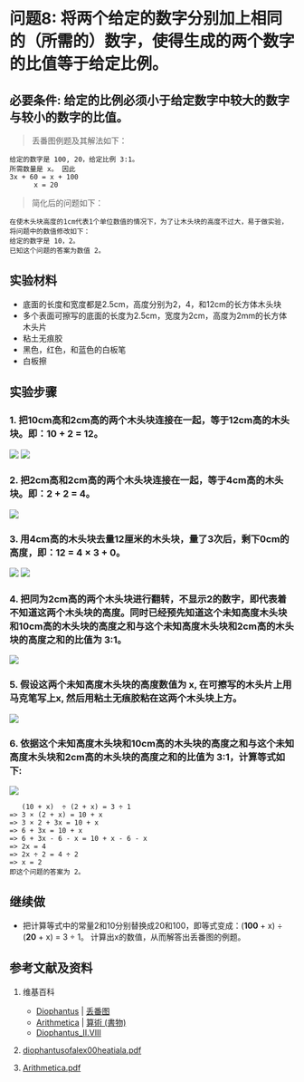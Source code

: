 # 问题8: 将两个给定的数字分别加上相同的（所需的）数字，使得生成的两个数字的比值等于给定比例。

## 必要条件: 给定的比例必须小于给定数字中较大的数字与较小的数字的比值。

> 丢番图例题及其解法如下：
>  
	给定的数字是 100, 20，给定比例 3:1。
	所需数量是 x。 因此 
    3x + 60 = x + 100
          x = 20

> 简化后的问题如下：
>  
	在使木头块高度的1cm代表1个单位数值的情况下，为了让木头块的高度不过大，易于做实验，将问题中的数值修改如下：
	给定的数字是 10，2。
	已知这个问题的答案为数值 2。

## 实验材料

- 底面的长度和宽度都是2.5cm，高度分别为2，4，和12cm的长方体木头块
- 多个表面可擦写的底面的长度为2.5cm，宽度为2cm，高度为2mm的长方体木头片
- 粘土无痕胶
- 黑色，红色，和蓝色的白板笔
- 白板擦

## 实验步骤

### 1. 把10cm高和2cm高的两个木头块连接在一起，等于12cm高的木头块。即：10 + 2 = 12。
![](/images/函数和极限/丢番图的《算术》中典型的推演实验/卷1/问题8/1a1_1.jpg)
![](/images/函数和极限/丢番图的《算术》中典型的推演实验/卷1/问题8/1a1_2.jpg)

### 2. 把2cm高和2cm高的两个木头块连接在一起，等于4cm高的木头块。即：2 + 2 = 4。
![](/images/函数和极限/丢番图的《算术》中典型的推演实验/卷1/问题8/1a2.jpg)

### 3. 用4cm高的木头块去量12厘米的木头块，量了3次后，剩下0cm的高度，即：12 = 4 × 3 + 0。
![](/images/函数和极限/丢番图的《算术》中典型的推演实验/卷1/问题8/1a3_1.jpg)
![](/images/函数和极限/丢番图的《算术》中典型的推演实验/卷1/问题8/1a3_2.jpg)

### 4. 把同为2cm高的两个木头块进行翻转，不显示2的数字，即代表着不知道这两个木头块的高度。同时已经预先知道这个未知高度木头块和10cm高的木头块的高度之和与这个未知高度木头块和2cm高的木头块的高度之和的比值为 3:1。
![](/images/函数和极限/丢番图的《算术》中典型的推演实验/卷1/问题8/1a4.jpg)

### 5. 假设这两个未知高度木头块的高度数值为 x, 在可擦写的木头片上用马克笔写上x, 然后用粘土无痕胶粘在这两个木头块上方。
![](/images/函数和极限/丢番图的《算术》中典型的推演实验/卷1/问题8/1a5.jpg)

### 6. 依据这个未知高度木头块和10cm高的木头块的高度之和与这个未知高度木头块和2cm高的木头块的高度之和的比值为 3:1，计算等式如下:
![](/images/函数和极限/丢番图的《算术》中典型的推演实验/卷1/问题8/1a6.jpg)

	   (10 + x)  ÷ (2 + x) = 3 ÷ 1 
	=> 3 × (2 + x) = 10 + x
	=> 3 × 2 + 3x = 10 + x
	=> 6 + 3x = 10 + x
	=> 6 + 3x - 6 - x = 10 + x - 6 - x
	=> 2x = 4
	=> 2x ÷ 2 = 4 ÷ 2
	=> x = 2
	即这个问题的答案为 2。

## 继续做

- 把计算等式中的常量2和10分别替换成20和100，即等式变成：(**100** + x) ÷ (**20** + x) = 3 ÷ 1。 计算出x的数值，从而解答出丢番图的例题。

## 参考文献及资料

1. 维基百科
	- [Diophantus](https://en.wikipedia.org/wiki/Diophantus) | [丢番图](https://zh.wikipedia.org/wiki/丢番图) 
	- [Arithmetica](https://en.wikipedia.org/wiki/Arithmetica) | [算術 (書物)](https://ja.wikipedia.org/wiki/%E7%AE%97%E8%A1%93_(%E6%9B%B8%E7%89%A9)) 
	- [Diophantus_II.VIII](https://en.wikipedia.org/wiki/Diophantus_II.VIII) 

2. [diophantusofalex00heatiala.pdf](https://archive.org/download/diophantusofalex00heatiala/diophantusofalex00heatiala.pdf) 
3. [Arithmetica.pdf](https://staff.um.edu.mt/jmus1/Diophantus.pdf) 



